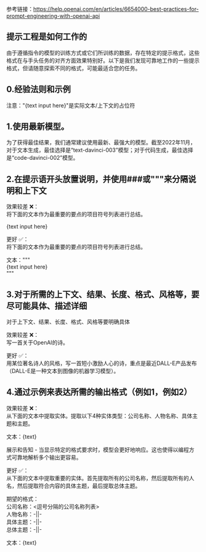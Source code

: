 参考链接：https://help.openai.com/en/articles/6654000-best-practices-for-prompt-engineering-with-openai-api

## 提示工程是如何工作的

由于遵循指令的模型的训练方式或它们所训练的数据，存在特定的提示格式，这些格式在与手头任务的对齐方面效果特别好。以下是我们发现可靠地工作的一些提示格式，但请随意探索不同的格式，可能最适合您的任务。

## 0.经验法则和示例

注意："{text input here}"是实际文本/上下文的占位符

## 1.使用最新模型。

为了获得最佳结果，我们通常建议使用最新、最强大的模型。截至2022年11月，对于文本生成，最佳选择是“text-davinci-003”模型；对于代码生成，最佳选择是“code-davinci-002”模型。

## 2.在提示语开头放置说明，并使用###或"""来分隔说明和上下文

效果较差 ❌：  
将下面的文本作为最重要的要点的项目符号列表进行总结。

{text input here}

更好 ✅：  
将下面的文本作为最重要的要点的项目符号列表进行总结。

文本："""  
{text input here}  
"""  

## 3.对于所需的上下文、结果、长度、格式、风格等，要尽可能具体、描述详细
对于上下文、结果、长度、格式、风格等要明确具体

效果较差 ❌：  
写一首关于OpenAI的诗。  

更好 ✅：  
用某位著名诗人的风格，写一首短小激励人心的诗，重点是最近DALL-E产品发布（DALL-E是一种文本到图像的机器学习模型）。  


## 4.通过示例来表达所需的输出格式（例如1，例如2）
效果较差 ❌：  
从下面的文本中提取实体。提取以下4种实体类型：公司名称、人物名称、具体主题和主题。  

文本：{text}  

展示和告知 - 当显示特定的格式要求时，模型会更好地响应。这也使得以编程方式可靠地解析多个输出更容易。

更好 ✅：  
从下面的文本中提取重要的实体。首先提取所有的公司名称，然后提取所有的人名，然后提取符合内容的具体主题，最后提取总体主题。

期望的格式：  
公司名称：<逗号分隔的公司名称列表>  
人物名称：-||-  
具体主题：-||-  
总体主题：-||-  

文本：{text}

